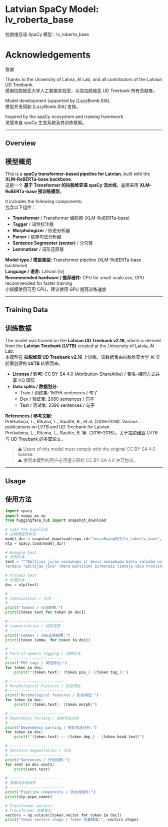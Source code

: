 # Latvian SpaCy Model: lv_roberta_base
拉脱维亚语 SpaCy 模型：lv_roberta_base

# Acknowledgements
致谢

Thanks to the University of Latvia, AI Lab, and all contributors of the Latvian UD Treebank.  
感谢拉脱维亚大学人工智能实验室，以及拉脱维亚 UD Treebank 所有贡献者。

Model development supported by [LazyBomb.SIA].  
模型开发得到 [LazyBomb.SIA] 支持。

Inspired by the spaCy ecosystem and training framework.  
灵感来自 spaCy 生态系统及其训练框架。

---

## Overview
## 模型概览

This is a **spaCy transformer-based pipeline for Latvian**, built with the **XLM-RoBERTa-base backbone**.  
这是一个 **基于 Transformer 的拉脱维亚语 spaCy 流水线**，底层采用 **XLM-RoBERTa-base 预训练模型**。

It includes the following components:  
包含以下组件：

- **Transformer** / Transformer 编码器 (XLM-RoBERTa-base)
- **Tagger** / 词性标注器
- **Morphologizer** / 形态分析器
- **Parser** / 依存句法分析器
- **Sentence Segmenter (senter)** / 分句器
- **Lemmatizer** / 词形还原器

**Model type / 模型类型:** Transformer pipeline (XLM-RoBERTa-base backbone)  
**Language / 语言:** Latvian (lv)  
**Recommended hardware / 推荐硬件:** CPU for small-scale use, GPU recommended for faster training  
小规模使用可用 CPU，建议使用 GPU 提高训练速度  

---

## Training Data
## 训练数据

The model was trained on the **Latvian UD Treebank v2.16**, which is derived from the **Latvian Treebank (LVTB)** created at the University of Latvia, AI Lab.  
本模型在 **拉脱维亚 UD Treebank v2.16** 上训练，该数据集由拉脱维亚大学 AI 实验室创建的 **LVTB** 转换而来。

- **License / 许可:** CC BY-SA 4.0 (Attribution-ShareAlike) / 署名-相同方式共享 4.0 国际  
- **Data splits / 数据划分:**  
  - Train / 训练集: 15055 sentences / 句子  
  - Dev / 验证集: 2080 sentences / 句子  
  - Test / 测试集: 2396 sentences / 句子  

**References / 参考文献:**  
Pretkalniņa, L., Rituma, L., Saulīte, B., et al. (2016–2018). Various publications on LVTB and UD Treebank for Latvian.  
Pretkalniņa, L., Rituma, L., Saulīte, B. 等（2016–2018）。关于拉脱维亚 LVTB 与 UD Treebank 的多篇论文。

> ⚠️ Users of this model must comply with the original CC BY-SA 4.0 license.  
> ⚠️ 使用本模型的用户必须遵守原始 CC BY-SA 4.0 许可协议。

---

## Usage
## 使用方法

```python
import spacy
import numpy as np
from huggingface_hub import snapshot_download

# Load the pipeline
# 加载模型流水线
model_dir = snapshot_download(repo_id="JesseHuang922/lv_roberta_base", repo_type="model")
nlp = spacy.load(model_dir)

# Example text
# 示例文本
text = """Baltijas jūras nosaukums ir devis nosaukumu baltu valodām un Baltijas valstīm.
Terminu "Baltijas jūra" (Mare Balticum) pirmoreiz lietoja vācu hronists Brēmenes Ādams 11. gadsimtā."""

# Process text
# 处理文本
doc = nlp(text)

# ------------------------
# Tokenization / 分词
# ------------------------
print("Tokens / 分词结果:")
print([token.text for token in doc])

# ------------------------
# Lemmatization / 词形还原
# ------------------------
print("Lemmas / 词形还原结果:")
print([token.lemma_ for token in doc])

# ------------------------
# Part-of-Speech Tagging / 词性标注
# ------------------------
print("POS tags / 词性标注:")
for token in doc:
    print(f"{token.text}: {token.pos_} ({token.tag_})")

# ------------------------
# Morphological Features / 形态特征
# ------------------------
print("Morphological features / 形态特征:")
for token in doc:
    print(f"{token.text}: {token.morph}")

# ------------------------
# Dependency Parsing / 依存句法分析
# ------------------------
print("Dependency parsing / 依存句法分析:")
for token in doc:
    print(f"{token.text} <--{token.dep_}-- {token.head.text}")

# ------------------------
# Sentence Segmentation / 分句
# ------------------------
print("Sentences / 分句结果:")
for sent in doc.sents:
    print(sent.text)

# ------------------------
# 查看流水线组件
# ------------------------
print("Pipeline components / 流水线组件:")
print(nlp.pipe_names)

# Transformer vectors
# Transformer 向量表示
vectors = np.vstack([token.vector for token in doc])
print("Token vectors shape / Token 向量维度:", vectors.shape)
